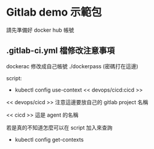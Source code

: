 # Gitlab demo 示範包
  請先準備好 docker hub 帳號

##   .gitlab-ci.yml 檔修改注意事項
  
  dockerac 修改成自己帳號
  ./dockerpass  (密碼打在這邊)


  script:
  - kubectl config use-context << devops/cicd:cicd >>

  << devops/cicd >>
  注意這邊要放自己的 gitlab project 名稱

  << cicd >>
  這是 agent 的名稱

  若是真的不知道怎麼可以在 script 加入來查詢
  - kubectl config get-contexts
